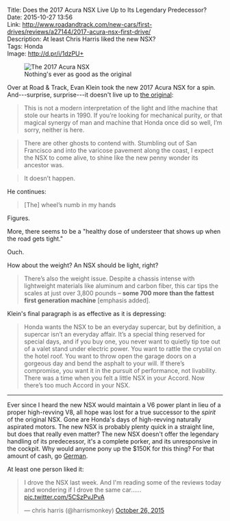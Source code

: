 Title: Does the 2017 Acura NSX Live Up to Its Legendary Predecessor?  
Date: 2015-10-27 13:56  
Link: http://www.roadandtrack.com/new-cars/first-drives/reviews/a27144/2017-acura-nsx-first-drive/  
Description: At least Chris Harris liked the new NSX?  
Tags: Honda  
Image: http://d.pr/i/1dzPU+  

<figure>
	<img src="http://d.pr/i/1dzPU+" alt="The 2017 Acura NSX" title="The 2017 Acura NSX">
	<figcaption>Nothing's ever as good as the original</figcaption>
</figure>

Over at Road & Track, Evan Klein took the new 2017 Acura NSX for a spin. And---surprise, surprise---it doesn't live up to [the original][wikipedia]:

> This is not a modern interpretation of the light and lithe machine that stole our hearts in 1990. If you’re looking for mechanical purity, or that magical synergy of man and machine that Honda once did so well, I’m sorry, neither is here.

> There are other ghosts to contend with. Stumbling out of San Francisco and into the varicose pavement along the coast, I expect the NSX to come alive, to shine like the new penny wonder its ancestor was.

>It doesn’t happen.

He continues:

> [The] wheel’s numb in my hands

Figures.

More, there seems to be a "healthy dose of understeer that shows up when the road gets tight."

Ouch.

How about the weight? An NSX should be light, right?

> There’s also the weight issue. Despite a chassis intense with lightweight materials like aluminum and carbon fiber, this car tips the scales at just over 3,800 pounds – **some 700 more than the fattest first generation machine** [emphasis added].

Klein's final paragraph is as effective as it is depressing:

> Honda wants the NSX to be an everyday supercar, but by definition, a supercar isn’t an everyday affair. It’s a special thing reserved for special days, and if you buy one, you never want to quietly tip toe out of a valet stand under electric power. You want to rattle the crystal on the hotel roof. You want to throw open the garage doors on a gorgeous day and bend the asphalt to your will. If there’s compromise, you want it in the pursuit of performance, not livability. There was a time when you felt a little NSX in your Accord. Now there’s too much Accord in your NSX.

***

Ever since I heard the new NSX would maintain a V6 power plant in lieu of a proper high-revving V8, all hope was lost for a true successor to the *spirit* of the original NSX. Gone are Honda's days of high-revving naturally aspirated motors. The new NSX is probably plenty quick in a straight line, but does that really even matter? The new NSX doesn't offer the legendary handling of its predecessor, it's a complete porker, and its unresponsive in the cockpit. Why would anyone pony up the $150K for this thing? For that amount of cash, go [German][wikipedia 2].

At least one person liked it:

<blockquote lang="en"><p lang="en" dir="ltr">I drove the NSX last week. And I&#39;m reading some of the reviews today and wondering if I drove the same car...... <a href="https://t.co/5CSzPvJPvA" title="Chris Harris on Twitter sharing a pic">pic.twitter.com/5CSzPvJPvA</a></p>&mdash; chris harris (@harrismonkey) <a href="https://twitter.com/harrismonkey/status/658726356524605441" title="Chris Harris on Twitter">October 26, 2015</a></blockquote> 

[wikipedia]: https://en.wikipedia.org/wiki/Honda_NSX "Wikipedia: The Honda NSX"
[wikipedia 2]: https://en.wikipedia.org/wiki/Porsche_911_GT3#997.2_GT3 "Wikipedia: The Porsche 911 997.2 GT3"
